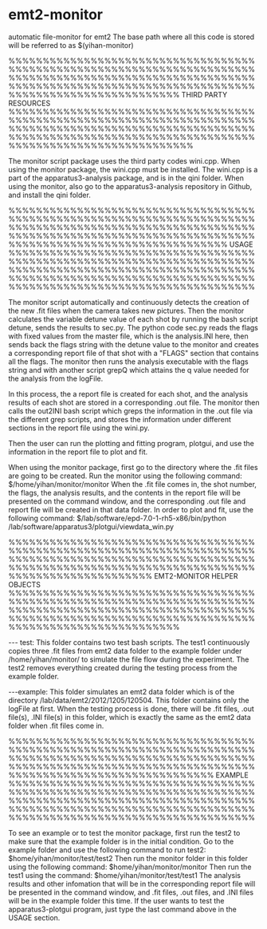emt2-monitor
============

automatic file-monitor for emt2
The base path where all this code is stored will be referred to as $(yihan-monitor)

%%%%%%%%%%%%%%%%%%%%%%%%%%%%%%%%%%%%%%%%%%%%%%%%%%%%%%%%%%%%%%%%%%%%%%%%%%%%%%%%%%%%%%%%%%%%%%%%%%%%%%%%%%%%%%%%%%%%%%%%%%%%%%%%%%%%%%%%%%%%%%%%%%%%%%%%%%%%%%%%%%%%%%%%% THIRD PARTY RESOURCES %%%%%%%%%%%%%%%%%%%%%%%%%%%%%%%%%%%%%%%%%%%%%%%%%%%%%%%%%%%%%%%%%%%%%%%%%%%%%%%%%%%%%%%%%%%%%%%%%%%%%%%%%%%%%%%%%%%%%%%%%%%%%%%%%%%%%%%%%%%%%%%%%%%%%%%%%%%%%%%%%%%%%%%%%%%

The monitor script package uses the third party codes wini.cpp.
When using the monitor package, the wini.cpp must be installed.  The wini.cpp is a part of the apparatus3-analysis package, and is in the qini folder. When using the monitor, also go to the apparatus3-analysis repository in Github, and install the qini folder.

%%%%%%%%%%%%%%%%%%%%%%%%%%%%%%%%%%%%%%%%%%%%%%%%%%%%%%%%%%%%%%%%%%%%%%%%%%%%%%%%%%%%%%%%%%%%%%%%%%%%%%%%%%%%%%%%%%%%%%%%%%%%%%%%%%%%%%%%%%%%%%%%%%%%%%%%%%%%%%%%%%%%%%%%%%%%%%%% USAGE %%%%%%%%%%%%%%%%%%%%%%%%%%%%%%%%%%%%%%%%%%%%%%%%%%%%%%%%%%%%%%%%%%%%%%%%%%%%%%%%%%%%%%%%%%%%%%%%%%%%%%%%%%%%%%%%%%%%%%%%%%%%%%%%%%%%%%%%%%%%%%%%%%%%%%%%%%%%%%%%%%%%%%%%%%%%%%%%%%%%

The monitor script automatically and continuously detects the creation of the new .fit files when the camera takes new pictures. Then the monitor calculates the variable detune value of each shot by running the bash script detune, sends the results to sec.py. The python code sec.py reads the flags with fixed values from the master file, which is the analysis.INI here, then sends back the flags string with the detune value to the monitor and creates a corresponding report file of that shot with a "FLAGS" section that contains all the flags. The monitor then runs the analysis executable with the flags string and with another script grepQ which attains the q value needed for the analysis from the logFile. 

In this process, the a report file is created for each shot, and the analysis results of each shot are stored in a corresponding .out file. The monitor then calls the out2INI bash script which greps the information in the .out file via the different grep scripts, and stores the information under different sections in the report file using the wini.py.

Then the user can run the plotting and fitting program, plotgui, and use the information in the report file to plot and fit.

When using the monitor package, first go to the directory where the .fit files are going to be created. Run the monitor using the following command:
          $/home/yihan/monitor/monitor
When the .fit file comes in, the shot number, the flags, the analysis results, and the contents in the report file will be presented on the command window, and the corresponding .out file and report file will be created in that data folder. In order to plot and fit, use the following command:
          $/lab/software/epd-7.0-1-rh5-x86/bin/python /lab/software/apparatus3/plotgui/viewdata_win.py

%%%%%%%%%%%%%%%%%%%%%%%%%%%%%%%%%%%%%%%%%%%%%%%%%%%%%%%%%%%%%%%%%%%%%%%%%%%%%%%%%%%%%%%%%%%%%%%%%%%%%%%%%%%%%%%%%%%%%%%%%%%%%%%%%%%%%%%%%%%%%%%%%%%%%%%%%%%%%%%%%%%%% EMT2-MONITOR HELPER OBJECTS %%%%%%%%%%%%%%%%%%%%%%%%%%%%%%%%%%%%%%%%%%%%%%%%%%%%%%%%%%%%%%%%%%%%%%%%%%%%%%%%%%%%%%%%%%%%%%%%%%%%%%%%%%%%%%%%%%%%%%%%%%%%%%%%%%%%%%%%%%%%%%%%%%%%%%%%%%%%%%%%%%%%%%%%%

--- test:
This folder contains two test bash scripts. The test1 continuously copies three .fit files from emt2 data folder to the example folder under /home/yihan/monitor/ to simulate the file flow during the experiment. The test2 removes everything created during the testing process from the example folder.

---example:
This folder simulates an emt2 data folder which is of the directory /lab/data/emt2/2012/1205/120504. This folder contains only the logFile at first. When the testing process is done, there will be .fit files, .out file(s), .INI file(s) in this folder, which is exactly the same as the emt2 data folder when .fit files come in.

%%%%%%%%%%%%%%%%%%%%%%%%%%%%%%%%%%%%%%%%%%%%%%%%%%%%%%%%%%%%%%%%%%%%%%%%%%%%%%%%%%%%%%%%%%%%%%%%%%%%%%%%%%%%%%%%%%%%%%%%%%%%%%%%%%%%%%%%%%%%%%%%%%%%%%%%%%%%%%%%%%%%%%%%%%%%%% EXAMPLE %%%%%%%%%%%%%%%%%%%%%%%%%%%%%%%%%%%%%%%%%%%%%%%%%%%%%%%%%%%%%%%%%%%%%%%%%%%%%%%%%%%%%%%%%%%%%%%%%%%%%%%%%%%%%%%%%%%%%%%%%%%%%%%%%%%%%%%%%%%%%%%%%%%%%%%%%%%%%%%%%%%%%%%%%%%%%%%%%%%%

To see an example or to test the monitor package, first run the test2 to make sure that the example folder is in the initial condition. Go to the example folder and use the following command to run test2:
          $home/yihan/monitor/test/test2
Then run the monitor folder in this folder using the following command:
          $home/yihan/monitor/monitor
Then run the test1 using the command:
          $home/yihan/monitor/test/test1
The analysis results and other infomation that will be in the corresponding report file will be presented in the command window, and .fit files, .out files, and .INI files will be in the example folder this time. If the user wants to test the apparatus3-plotgui program, just type the last command above in the USAGE section.